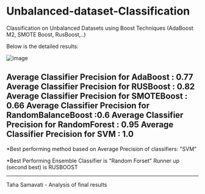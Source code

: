 # Unbalanced-dataset-Classification
Classification on Unbalanced Datasets using Boost Techniques (AdaBoost M2, SMOTE Boost, RusBoost,..)

Below is the detailed results:

![image](https://github.com/tahasamavati/Unbalanced-dataset-Classification/blob/main/results.png)


Average Classifier Precision for AdaBoost :          0.77
Average Classifier Precision for RUSBoost :          0.82
Average Classifier Precision for SMOTEBoost :        0.66
Average Classifier Precision for RandomBalanceBoost :0.6
Average Classifier Precision for RandomForest :      0.95
Average Classifier Precision for SVM :               1.0
--------------------------------------------------------------
*Best performing method based on Average Precision of classifiers: "SVM"

*Best Performing Ensemble Classifier is "Random Forset" Runner up (second best) is RUSBOOST

--------------------------------------------------------------------------------

Taha Samavati - Analysis of final results
